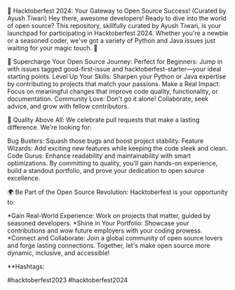 🌟 Hacktoberfest 2024: Your Gateway to Open Source Success! (Curated by Ayush Tiwari)
Hey there, awesome developers! Ready to dive into the world of open source? This repository, skillfully curated by Ayush Tiwari, is your launchpad for participating in Hacktoberfest 2024. Whether you're a newbie or a seasoned coder, we've got a variety of Python and Java issues just waiting for your magic touch. 🚀

🚀 Supercharge Your Open Source Journey:
Perfect for Beginners: Jump in with issues tagged good-first-issue and hacktoberfest-starter—your ideal starting points.
Level Up Your Skills: Sharpen your Python or Java expertise by contributing to projects that match your passions.
Make a Real Impact: Focus on meaningful changes that improve code quality, functionality, or documentation.
Community Love: Don't go it alone! Collaborate, seek advice, and grow with fellow contributors.

🎯 Quality Above All:
We celebrate pull requests that make a lasting difference. We're looking for:

Bug Busters: Squash those bugs and boost project stability.
Feature Wizards: Add exciting new features while keeping the code sleek and clean.
Code Gurus: Enhance readability and maintainability with smart optimizations.
By committing to quality, you'll gain hands-on experience, build a standout portfolio, and prove your dedication to open source excellence.

🌍 Be Part of the Open Source Revolution:
Hacktoberfest is your opportunity to:

*Gain Real-World Experience: Work on projects that matter, guided by seasoned developers.
*Shine in Your Portfolio: Showcase your contributions and wow future employers with your coding prowess.
*Connect and Collaborate: Join a global community of open source lovers and forge lasting connections.
Together, let's make open source more dynamic, inclusive, and accessible!

**Hashtags:

#hacktoberfest2023
#hacktoberfest2024

